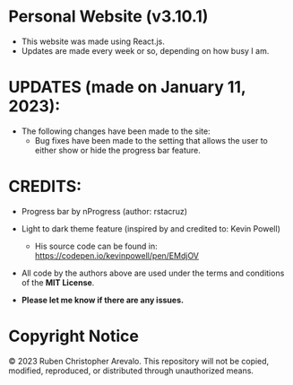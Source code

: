 # Personal Website (v3.10.1)

* This website was made using React.js.
* Updates are made every week or so, depending on how busy I am.

# UPDATES (made on January 11, 2023):

* The following changes have been made to the site:
  * Bug fixes have been made to the setting that allows the user to either show or hide the progress bar feature.

# CREDITS:
* Progress bar by nProgress (author: rstacruz)

* Light to dark theme feature (inspired by and credited to: Kevin Powell)
  * His source code can be found in: https://codepen.io/kevinpowell/pen/EMdjOV

* All code by the authors above are used under the terms and conditions of the **MIT License**.
* **Please let me know if there are any issues.**

# Copyright Notice

© 2023 Ruben Christopher Arevalo. This repository will not be copied, modified, reproduced, or distributed through unauthorized means.
